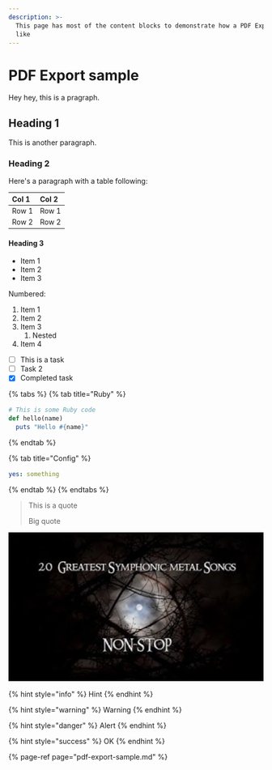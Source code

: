 ```yaml
---
description: >-
  This page has most of the content blocks to demonstrate how a PDF Export looks
  like
---
```


# PDF Export sample

Hey hey, this is a pragraph.

## Heading 1

This is another paragraph.

### Heading 2

Here's a paragraph with a table following:

| Col 1 | Col 2 |
| :--- | :--- |
| Row 1 | Row 1 |
| Row 2 | Row 2 |

#### Heading 3

* Item 1
* Item 2
* Item 3

Numbered:

1. Item 1
2. Item 2
3. Item 3
   1. Nested
4. Item 4

* [ ] This is a task
* [ ] Task 2
* [x] Completed task

{% tabs %}
{% tab title="Ruby" %}
```ruby
# This is some Ruby code
def hello(name)
  puts "Hello #{name}"
```
{% endtab %}

{% tab title="Config" %}
```yaml
yes: something
```
{% endtab %}
{% endtabs %}

> This is a quote
>
> Big quote

![An image caption](.gitbook/assets/screenshot-2020-12-07-at-16.20.55.png)

{% hint style="info" %}
Hint
{% endhint %}

{% hint style="warning" %}
Warning
{% endhint %}

{% hint style="danger" %}
Alert
{% endhint %}

{% hint style="success" %}
OK
{% endhint %}

{% page-ref page="pdf-export-sample.md" %}



